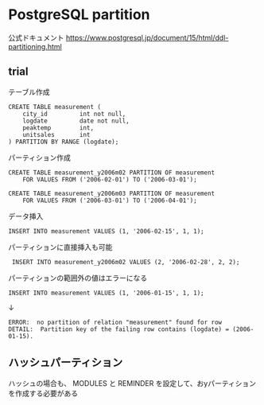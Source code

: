 # PostgreSQL partition 


公式ドキュメント
https://www.postgresql.jp/document/15/html/ddl-partitioning.html


## trial

テーブル作成
```
CREATE TABLE measurement (
    city_id         int not null,
    logdate         date not null,
    peaktemp        int,
    unitsales       int
) PARTITION BY RANGE (logdate);
```


パーティション作成
```
CREATE TABLE measurement_y2006m02 PARTITION OF measurement
    FOR VALUES FROM ('2006-02-01') TO ('2006-03-01');

CREATE TABLE measurement_y2006m03 PARTITION OF measurement
    FOR VALUES FROM ('2006-03-01') TO ('2006-04-01');
```


データ挿入
```
INSERT INTO measurement VALUES (1, '2006-02-15', 1, 1);
```

パーティションに直接挿入も可能
```
 INSERT INTO measurement_y2006m02 VALUES (2, '2006-02-28', 2, 2);
```

パーティションの範囲外の値はエラーになる
```
INSERT INTO measurement VALUES (1, '2006-01-15', 1, 1);
```
↓
```
ERROR:  no partition of relation "measurement" found for row
DETAIL:  Partition key of the failing row contains (logdate) = (2006-01-15).
```


## ハッシュパーティション
ハッシュの場合も、 MODULES と REMINDER を設定して、おyパーティションを作成する必要がある
<!--stackedit_data:
eyJoaXN0b3J5IjpbLTUzMzU0Njg5OV19
-->